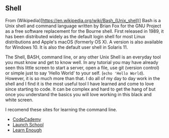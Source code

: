 ## Shell
From (Wikipedia)[https://en.wikipedia.org/wiki/Bash_(Unix_shell)]
Bash is a Unix shell and command language written by Brian Fox for the GNU
Project as a free software replacement for the Bourne shell. First released in
1989, it has been distributed widely as the default login shell for most Linux
distributions and Apple's macOS (formerly OS X). A version is also available for
Windows 10. It is also the default user shell in Solaris 11.

The Shell, BASH, command line, or any other Unix Shell is an everyday tool you must know and
get to know well. In any tutorial you may have already seen this little screen
to start a server, open a file, use git (version control) or simple just to say
'Hello World' to your self. (`echo 'Hello World`). However, it is so much more than that.
I do all of my day to day work in the shell and I find it is
the most useful tool I have learned and come to love since starting to code. It can be complex and hard
to get the hang of but once you understand the basics you will love working in
this black and white screen.

I recomend these sites for learning the command line.
- [CodeCademy](https://www.codecademy.com/learn/learn-the-command-line)
- [Launch School](https://launchschool.com/books/command_line)
- [Learn Enough](https://www.learnenough.com/command-line-tutorial/basics)

